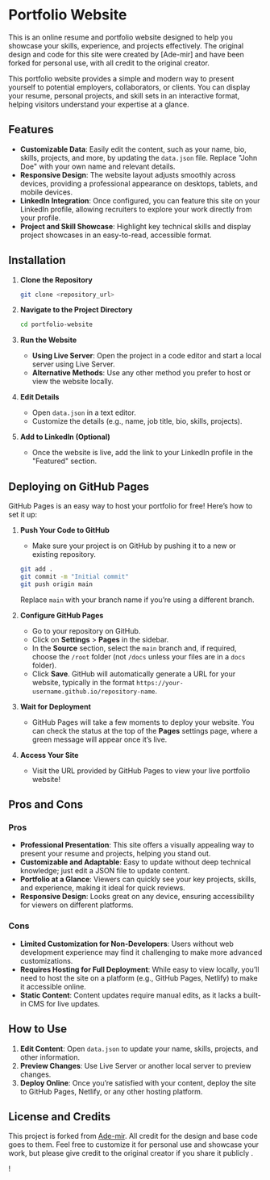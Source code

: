 # Portfolio Website

This is an online resume and portfolio website designed to help you showcase your skills, experience, and projects effectively. The original design and code for this site were created by [Ade-mir] and have been forked for personal use, with all credit to the original creator.

This portfolio website provides a simple and modern way to present yourself to potential employers, collaborators, or clients. You can display your resume, personal projects, and skill sets in an interactive format, helping visitors understand your expertise at a glance.

## Features

- **Customizable Data**: Easily edit the content, such as your name, bio, skills, projects, and more, by updating the `data.json` file. Replace "John Doe" with your own name and relevant details.
- **Responsive Design**: The website layout adjusts smoothly across devices, providing a professional appearance on desktops, tablets, and mobile devices.
- **LinkedIn Integration**: Once configured, you can feature this site on your LinkedIn profile, allowing recruiters to explore your work directly from your profile.
- **Project and Skill Showcase**: Highlight key technical skills and display project showcases in an easy-to-read, accessible format.

## Installation

1. **Clone the Repository**  
   ```bash
   git clone <repository_url>
   ```

2. **Navigate to the Project Directory**  
   ```bash
   cd portfolio-website
   ```

3. **Run the Website**  
   - **Using Live Server**: Open the project in a code editor and start a local server using Live Server.
   - **Alternative Methods**: Use any other method you prefer to host or view the website locally.

4. **Edit Details**  
   - Open `data.json` in a text editor.
   - Customize the details (e.g., name, job title, bio, skills, projects).
   
5. **Add to LinkedIn (Optional)**  
   - Once the website is live, add the link to your LinkedIn profile in the "Featured" section.

## Deploying on GitHub Pages

GitHub Pages is an easy way to host your portfolio for free! Here’s how to set it up:

1. **Push Your Code to GitHub**  
   - Make sure your project is on GitHub by pushing it to a new or existing repository.
   ```bash
   git add .
   git commit -m "Initial commit"
   git push origin main
   ```
   Replace `main` with your branch name if you’re using a different branch.

2. **Configure GitHub Pages**  
   - Go to your repository on GitHub.
   - Click on **Settings** > **Pages** in the sidebar.
   - In the **Source** section, select the `main` branch and, if required, choose the `/root` folder (not `/docs` unless your files are in a `docs` folder).
   - Click **Save**. GitHub will automatically generate a URL for your website, typically in the format `https://your-username.github.io/repository-name`.

3. **Wait for Deployment**  
   - GitHub Pages will take a few moments to deploy your website. You can check the status at the top of the **Pages** settings page, where a green message will appear once it’s live.

4. **Access Your Site**  
   - Visit the URL provided by GitHub Pages to view your live portfolio website!

## Pros and Cons

### Pros
- **Professional Presentation**: This site offers a visually appealing way to present your resume and projects, helping you stand out.
- **Customizable and Adaptable**: Easy to update without deep technical knowledge; just edit a JSON file to update content.
- **Portfolio at a Glance**: Viewers can quickly see your key projects, skills, and experience, making it ideal for quick reviews.
- **Responsive Design**: Looks great on any device, ensuring accessibility for viewers on different platforms.

### Cons
- **Limited Customization for Non-Developers**: Users without web development experience may find it challenging to make more advanced customizations.
- **Requires Hosting for Full Deployment**: While easy to view locally, you’ll need to host the site on a platform (e.g., GitHub Pages, Netlify) to make it accessible online.
- **Static Content**: Content updates require manual edits, as it lacks a built-in CMS for live updates.

## How to Use

1. **Edit Content**: Open `data.json` to update your name, skills, projects, and other information.
2. **Preview Changes**: Use Live Server or another local server to preview changes.
3. **Deploy Online**: Once you’re satisfied with your content, deploy the site to GitHub Pages, Netlify, or any other hosting platform.

## License and Credits

This project is forked from [Ade-mir](link). All credit for the design and base code goes to them. Feel free to customize it for personal use and showcase your work, but please give credit to the original creator if you share it publicly .

!
